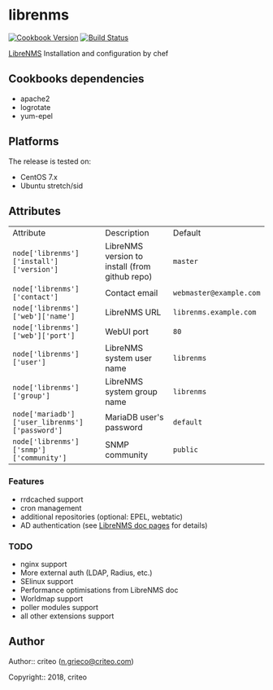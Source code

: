# librenms

[![Cookbook Version][cookbook_version]][cookbook]
[![Build Status][build_status]][build_status]

[LibreNMS](http://www.librenms.org/)
Installation and configuration by chef

## Cookbooks dependencies
* apache2
* logrotate
* yum-epel

## Platforms
The release is tested on:
* CentOS 7.x
* Ubuntu stretch/sid

## Attributes
<table>
  <tr>
    <td>Attribute</td>
    <td>Description</td>
    <td>Default</td>
  </tr>
  <tr>
    <td><code>node['librenms']['install']['version']</code></td>
    <td>LibreNMS version to install (from github repo)</td>
    <td><code>master</code></td>
  </tr>
  <tr>
    <td><code>node['librenms']['contact']</code></td>
    <td>Contact email</td>
    <td><code>webmaster@example.com</code></td>
  </tr>
  <tr>
    <td><code>node['librenms']['web']['name']</code></td>
    <td>LibreNMS URL</td>
    <td><code>librenms.example.com</code></td>
  </tr>
  <tr>
    <td><code>node['librenms']['web']['port']</code></td>
    <td>WebUI port</td>
    <td><code>80</code></td>
  </tr>
  <tr>
    <td><code>node['librenms']['user']</code></td>
    <td>LibreNMS system user name</td>
    <td><code>librenms</code></td>
  </tr>
  <tr>
    <td><code>node['librenms']['group']</code></td>
    <td>LibreNMS system group name</td>
    <td><code>librenms</code></td>
  </tr>
  <tr>
    <td><code>node['mariadb']['user_librenms']['password']</code></td>
    <td>MariaDB user's password</td>
    <td><code>default</code></td>
  </tr>
  <tr>
    <td><code>node['librenms']['snmp']['community']</code></td>
    <td>SNMP community</td>
    <td><code>public</code></td>
  </tr>
</table>

### Features
- rrdcached support
- cron management
- additional repositories (optional: EPEL, webtatic)
- AD authentication (see [LibreNMS doc pages](https://docs.librenms.org/#Extensions/Authentication/#active-directory-authentication) for details)


### TODO
- nginx support
- More external auth (LDAP, Radius, etc.)
- SElinux support
- Performance optimisations from LibreNMS doc
- Worldmap support
- poller modules support
- all other extensions support

## Author
Author:: criteo (n.grieco@criteo.com)

Copyright:: 2018, criteo


[build_status]:             https://api.travis-ci.org/criteo-cookbooks/librenms.svg?branch=master
[cookbook_version]:         https://img.shields.io/cookbook/v/librenms.svg
[cookbook]:                 https://supermarket.chef.io/cookbooks/librenms
